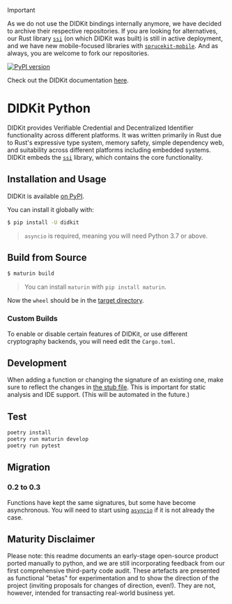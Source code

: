 > [!IMPORTANT]
> As we do not use the DIDKit bindings internally anymore, we have decided to archive their respective repositories. If you are looking for alternatives, our Rust library [`ssi`](https://github.com/spruceid/ssi/) (on which DIDKit was built) is still in active deployment, and we have new mobile-focused libraries with [`sprucekit-mobile`](https://github.com/spruceid/sprucekit-mobile). And as always, you are welcome to fork our repositories.

[![PyPI version](https://badge.fury.io/py/didkit.svg)](https://badge.fury.io/py/didkit)

Check out the DIDKit documentation [here](https://spruceid.dev/docs/didkit/).

# DIDKit Python

DIDKit provides Verifiable Credential and Decentralized Identifier
functionality across different platforms. It was written primarily in Rust due
to Rust's expressive type system, memory safety, simple dependency web, and
suitability across different platforms including embedded systems. DIDKit
embeds the [`ssi`](https://github.com/spruceid/ssi) library, which contains the
core functionality.

## Installation and Usage

DIDKit is available [on PyPI](https://pypi.org/project/didkit/).

You can install it globally with:
```bash
$ pip install -U didkit
```

> `asyncio` is required, meaning you will need Python 3.7 or above.

## Build from Source

```bash
$ maturin build
```
> You can install `maturin` with `pip install maturin`.

Now the `wheel` should be in the [target directory](../../target/wheel).

### Custom Builds

To enable or disable certain features of DIDKit, or use different cryptography
backends, you will need edit the `Cargo.toml`.

## Development

When adding a function or changing the signature of an existing one, make sure
to reflect the changes in [the stub file](./didkit/pydidkit.pyi). This is
important for static analysis and IDE support. (This will be automated in the
future.)

## Test

```bash
poetry install
poetry run maturin develop
poetry run pytest
```

## Migration

### 0.2 to 0.3
Functions have kept the same signatures, but some have become asynchronous. You
will need to start using
[`asyncio`](https://docs.python.org/3/library/asyncio.html) if it is not already
the case.

## Maturity Disclaimer

Please note: this readme documents an early-stage open-source product ported
manually to python, and we are still incorporating feedback from our first
comprehensive third-party code audit. These artefacts are presented as
functional "betas" for experimentation and to show the direction of the
project (inviting proposals for changes of direction, even!). They are not,
 however, intended for transacting real-world business yet.
